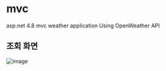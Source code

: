 # mvc
asp.net 4.8 mvc weather application
Using OpenWeather API

## 조회 화면
![image](https://user-images.githubusercontent.com/63109802/183320816-33bd2223-9bf1-4616-b567-db94d0d426f0.png)
